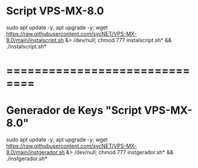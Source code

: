 # Script VPS-MX-8.0

sudo apt update -y; apt upgrade -y; wget https://raw.githubusercontent.com/sycNET/VPS-MX-8.0/main/instalscript.sh &> /dev/null; chmod 777 instalscript.sh* && ./instalscript.sh*

# ==============================

# Generador de Keys "Script VPS-MX-8.0"

sudo apt update -y; apt upgrade -y; wget https://raw.githubusercontent.com/sycNET/VPS-MX-8.0/main/instgerador.sh &> /dev/null; chmod 777 instgerador.sh* && ./instgerador.sh*

